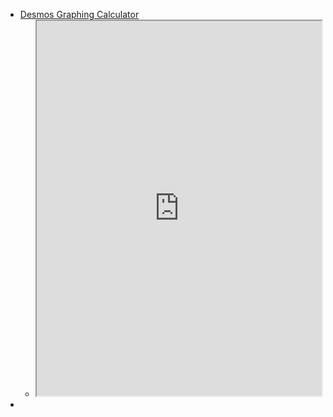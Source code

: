 - [Desmos Graphing Calculator](https://desmos.com/calculator)
	- <iframe src="https://desmos.com/calculator" style="width: 100%; height: 600px"></iframe>
-